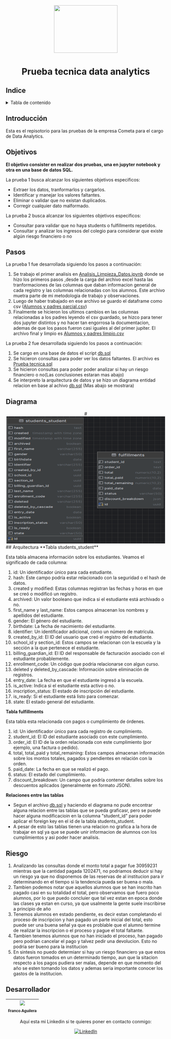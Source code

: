 
<div align="center">
  <img src="https://cdn.prod.website-files.com/6323af3a160e0a067e91428a/640692e652648a6b2a90d734_Group.svg" width="200" height="150">
</div>

<div align="center">

# Prueba tecnica data analytics
</div>

## Indice
<!-- TABLE OF CONTENTS -->
<details>
  <summary>Tabla de contenido</summary>
  <ol>
    <li><a href="#Introducción">Introducción</a></li>
    <li><a href="#Objetivos">Objetivos</a></li>
    <li><a href="#Pasos">Pasos</a></li>
    <li><a href="#Diagrama">Diagrama</a></li>
    <li><a href="#Arquitectura">Arquitectura</a></li>
    <li><a href="#Riesgo">Riesgo</a></li>
    <li><a href="#Desarrollador">Desarrollador</a></li>
  </ol>
</details>

## Introducción
Esta es el repisotorio para las pruebas de la empresa Cometa para el cargo de Data Analytics.

## Objetivos
**El objetivo consister en realizar dos pruebas, una en jupyter notebook y otra en una base de datos SQL.**

La prueba 1 busca alcanzar los siguientes objetivos especificos:
- Extraer los datos, tranformarlos y cargarlos.
- Identificar y manejar los valores faltantes. 
- Eliminar o validar que no existan duplicados.
- Corregir cualquier dato malformado.

La prueba 2 busca alcanzar los siguientes objetivos especificos:
- Consultar para validar que no haya students o fulfillments repetidos.
- Consultar y analizar los ingresos del colegio para considerar que existe algún riesgo financiero o no




## Pasos
La prueba 1 fue desarrollada siguiendo los pasos a continuación:

1. Se trabajo el primer analisis en [Analisis_Limpieza_Datos.ipynb](Analisis_Limpieza_Datos.ipynb) donde se hizo los primeros pasos ,desde la carga del archivo excel hasta las tranformaciones de las columnas que daban informacion general de cada registro y las columnas relacionadas con los alumnos. Este archivo muetra parte de mi metodologia de trabajo y observaciones.
2. Luego de haber trabajado en ese archivo se guardo el dataframe como csv ([Alumnos y padres parcial.csv](Alumnos%20y%20padres%20parcial.csv))
3. Finalmente se hicieron los ultimos cambios en las columnas relacionadas a los padres leyendo el csv guardado, se hizco para tener dos jupyter distintos y no hacer tan engorrosa la documentacion, ademas de que los pasos fueron casi iguales al del primer jupiter. El archivo final y limpio es [Alumnos y padres limpio.csv](Alumnos%20y%20padres%20limpio.csv)

La prueba 2 fue desarrollada siguiendo los pasos a continuación:
1. Se cargo en una base de datos el script [db.sql](db.sql)
2. Se hicieron consultas para poder ver los datos faltantes. El archivo es [Prueba tecnica.sql](Prueba%20tecnica.sql)
3. Se hicieron consultas para poder poder analizar si hay un riesgo financiero o no(Las conclusiones estaran mas abajo)
4. Se interpreto la arquitectura de datos y se hizo un diagrama entidad relacion en base al achivo [db.sql](db.sql) (Mas abajo se mostrara)

## Diagrama

<div align="center">
  #<img src= "https://github.com/franco18min/Data-Analytics-Prueba-Tecnica/blob/main/Diagrama%20ER.png"  width="500" height="400">
</div>
## Arquitectura
**Tabla students_student**

Esta tabla almacena información sobre los estudiantes. Veamos el significado de cada columna:
1. id: Un identificador único para cada estudiante.
2. hash: Este campo podría estar relacionado con la seguridad o el hash de datos.
3. created y modified: Estas columnas registran las fechas y horas en que se creó o modificó un registro.
4. archived: Un valor booleano que indica si el estudiante está archivado o no.
5. first_name y last_name: Estos campos almacenan los nombres y apellidos del estudiante.
6. gender: El género del estudiante.
7. birthdate: La fecha de nacimiento del estudiante.
8. identifier: Un identificador adicional, como un número de matrícula.
9. created_by_id: El ID del usuario que creó el registro del estudiante.
10. school_id y section_id: Estos campos se relacionan con la escuela y la sección a la que pertenece el estudiante.
11. billing_guardian_id: El ID del responsable de facturación asociado con el estudiante probablemente.
12. enrollment_code: Un código que podria relacionarse con algun curso.
13. deleted y deleted_by_cascade: Información sobre eliminación de registros.
14. entry_date: La fecha en que el estudiante ingresó a la escuela.
15. is_active: Indica si el estudiante esta activo o no.
16. inscription_status: El estado de inscripción del estudiante.
17. is_ready: Si el estudiante está listo para comenzar.
18. state: El estado general del estudiante.

**Tabla fulfillments**

Esta tabla esta relacionada con pagos o cumplimiento de órdenes.
1. id: Un identificador único para cada registro de cumplimiento.
2. student_id: El ID del estudiante asociado con este cumplimiento.
3. order_id: El ID de la orden relacionada con este cumplimiento (por ejemplo, una factura o pedido).
4. total, total_paid y total_remaining: Estos campos almacenan información sobre los montos totales, pagados y pendientes en relación con la orden.
5. paid_date: La fecha en que se realizó el pago.
6. status: El estado del cumplimiento.
7. discount_breakdown: Un campo que podría contener detalles sobre los descuentos aplicados (generalmente en formato JSON).

**Relaciones entre las tablas**

- Segun el archivo [db.sql](db.sql) y haciendo el diagrama no pude encontrar alguna relacion entre las tablas que se pueda graficasr, pero se puede hacer alguna modificacioin en la columna "student_id" para poder aplicar el foreign key en el id de la tabla students_student.
- A pesar de esto las tablas tienen una relacion no grafica a la hora de trabajar en sql ya que se puede unir informacion de alumnos con los cumplimientos y asi poder hacer analisis.

## Riesgo

1. Analizando las consultas donde el monto total a pagar fue 30959231 mientras que la cantidad pagada 1202471, no podriamos deducir si hay un riesgo ya que no disponemos de las reservas de al institucion para ir determinando en el tiempo si la tendencia pueda ser buena o mala.
2. Tambien podemos notar que aquellos alumnos que se han inscrito han pagado casi en su totalidad el total, pero observamos que  fuero poco alumnos, por lo que puedo concluier que tal vez estan en epoca donde las clases ya estan en curso, ya que usalmente la gente suele inscribirse a principio de año
3. Tenemos alumnos en estado pendiente, es decir estan completando el proceso de inscripcion y han pagado un parte inicial del total, esto puede ser una buena señal ya que es problable que el alumno termine de realizar la inscripcion o el proceso y pague el total faltante.
4. Tambien tenemos alumnos que no han iniciado el proceso, han pagado pero podrian cancelar el pago y talvez pedir una devolucion. Esto no podria ser bueno para la institucion
5. En sintesis no puedo determianr si hay un riesgo financiero ya que estos datos fueron tomados en un determinado tiempo, aun que la sitacion respecto a los pagos pudiera ser malas, depende en que momento del año se esten tomando los datos y ademas seria importante conocer los gastos de la institucion.


## Desarrollador
<div align="center">

 
| [<img src="https://avatars.githubusercontent.com/u/44064764?v=4" width=115><br><sub>Franco Aguilera</sub>](https://github.com/franco18min) |
|:------------------------------------------------------------------------------------------------------------------------------------------:| 


Aquí esta mi Linkedin si te quieres poner en contacto conmigo: </br>

[![LinkedIn](https://img.shields.io/badge/linkedin-%230077B5.svg?style=for-the-badge&logo=linkedin&logoColor=white)](https://www.linkedin.com/in/franco-aguilera-0686ba255/)

</div>
